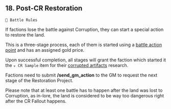 ## 18. Post-CR Restoration

`📑 Battle Rules`

If factions lose the battle against Corruption, they can start a special action to restore the land. 

This is a three-stage process, each of them is started using a [battle action point](<https://zeithalt.github.io/rules/#rules_14_faction_actions>) and has an assigned gold price.

Upon successful completion, all stages will grant the faction which started it the `☣️ CR Sample` item for their [corrupted artifacts](<https://zeithalt.github.io/rules/#rules_13_corrupted_artefacts>) research. 

Factions need to submit **/send_gm_action** to the GM to request the next stage of the Restoration Project.

Please note that at least one battle has to happen after the land was lost to Corruption, as in-lore, the land is considered to be way too dangerous right after the CR Fallout happens. 

